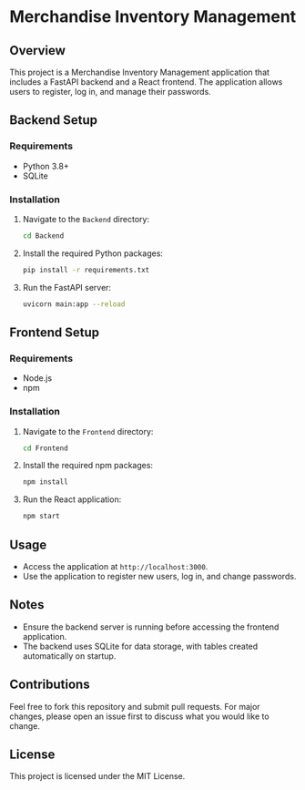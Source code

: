 # Merchandise Inventory Management

## Overview
This project is a Merchandise Inventory Management application that includes a FastAPI backend and a React frontend. The application allows users to register, log in, and manage their passwords.

## Backend Setup

### Requirements
- Python 3.8+
- SQLite

### Installation
1. Navigate to the `Backend` directory:
   ```bash
   cd Backend
   ```
2. Install the required Python packages:
   ```bash
   pip install -r requirements.txt
   ```
3. Run the FastAPI server:
   ```bash
   uvicorn main:app --reload
   ```

## Frontend Setup

### Requirements
- Node.js
- npm

### Installation
1. Navigate to the `Frontend` directory:
   ```bash
   cd Frontend
   ```
2. Install the required npm packages:
   ```bash
   npm install
   ```
3. Run the React application:
   ```bash
   npm start
   ```

## Usage
- Access the application at `http://localhost:3000`.
- Use the application to register new users, log in, and change passwords.

## Notes
- Ensure the backend server is running before accessing the frontend application.
- The backend uses SQLite for data storage, with tables created automatically on startup.

## Contributions
Feel free to fork this repository and submit pull requests. For major changes, please open an issue first to discuss what you would like to change.

## License
This project is licensed under the MIT License.
